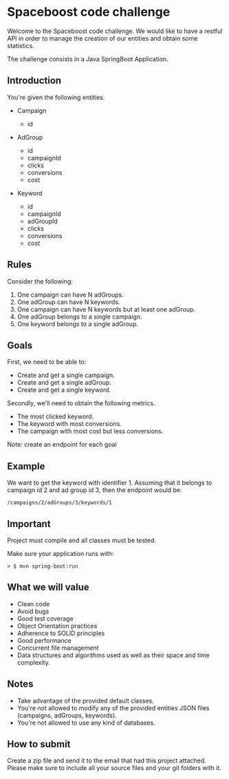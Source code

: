 # Spaceboost code challenge

Welcome to the Spaceboost code challenge. We would like to have a restful API in order to manage the creation of our entities and obtain some statistics. 

The challenge consists in a Java SpringBoot Application.

## Introduction

You're given the following entities.

- Campaign
    - id

- AdGroup
    - id
    - campaignId
    - clicks
    - conversions
    - cost

- Keyword
    - id
    - campaignId
    - adGroupId
    - clicks
    - conversions
    - cost

## Rules

Consider the following:

1. One campaign can have N adGroups.
2. One adGroup can have N keywords.
3. One campaign can have N keywords but at least one adGroup.
4. One adGroup belongs to a single campaign.
5. One keyword belongs to a single adGroup.

## Goals

First, we need to be able to: 

* Create and get a single campaign.
* Create and get a single adGroup.
* Create and get a single keyword.

Secondly, we'll need to obtain the following metrics.

* The most clicked keyword.
* The keyword with most conversions.
* The campaign with most cost but less conversions.

Note: create an endpoint for each goal 

## Example

We want to get the keyword with identifier 1. 
Assuming that it belongs to campaign id 2 and ad group id 3, then the endpoint would be:

```
/campaigns/2/adGroups/3/keywords/1
```

## Important

Project must compile and all classes must be tested.

Make sure your application runs with:

```
> $ mvn spring-boot:run
```

## What we will value
- Clean code
- Avoid bugs
- Good test coverage
- Object Orientation practices
- Adherence to SOLID principles
- Good performance
- Concurrent file management
- Data structures and algorithms used as well as their space and time complexity.


## Notes
- Take advantage of the provided default classes.
- You're not allowed to modify any of the provided entities JSON files (campaigns, adGroups, keywords).
- You're not allowed to use any kind of databases.

## How to submit
Create a zip file and send it to the email that had this project attached. Please make sure to include all your source
files and your git folders with it.
## 